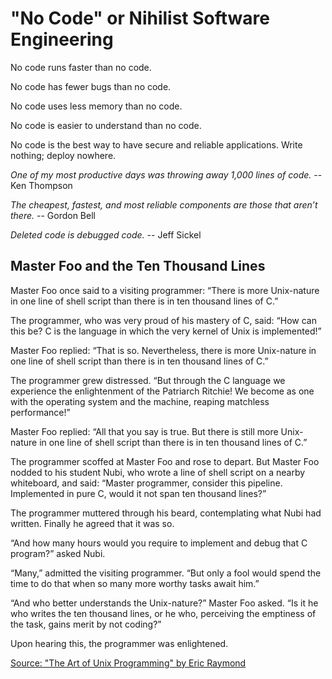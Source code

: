 # "No Code" or Nihilist Software Engineering

No code runs faster than no code.

No code has fewer bugs than no code.

No code uses less memory than no code.

No code is easier to understand than no code.

No code is the best way to have secure and reliable applications. Write nothing; deploy nowhere.


_One of my most productive days was throwing away 1,000 lines of code._
-- Ken Thompson

_The cheapest, fastest, and most reliable components are those that aren’t there._
-- Gordon Bell

_Deleted code is debugged code._
-- Jeff Sickel

## Master Foo and the Ten Thousand Lines
Master Foo once said to a visiting programmer: “There is more Unix-nature in one line of shell script than there is in ten thousand lines of C.”

The programmer, who was very proud of his mastery of C, said: “How can this be? C is the language in which the very kernel of Unix is implemented!”

Master Foo replied: “That is so. Nevertheless, there is more Unix-nature in one line of shell script than there is in ten thousand lines of C.”

The programmer grew distressed. “But through the C language we experience the enlightenment of the Patriarch Ritchie! We become as one with the operating system and the machine, reaping matchless performance!”

Master Foo replied: “All that you say is true. But there is still more Unix-nature in one line of shell script than there is in ten thousand lines of C.”

The programmer scoffed at Master Foo and rose to depart. But Master Foo nodded to his student Nubi, who wrote a line of shell script on a nearby whiteboard, and said: “Master programmer, consider this pipeline. Implemented in pure C, would it not span ten thousand lines?”

The programmer muttered through his beard, contemplating what Nubi had written. Finally he agreed that it was so.

“And how many hours would you require to implement and debug that C program?” asked Nubi.

“Many,” admitted the visiting programmer. “But only a fool would spend the time to do that when so many more worthy tasks await him.”

“And who better understands the Unix-nature?” Master Foo asked. “Is it he who writes the ten thousand lines, or he who, perceiving the emptiness of the task, gains merit by not coding?”

Upon hearing this, the programmer was enlightened.

[Source: "The Art of Unix Programming" by Eric Raymond](http://www.catb.org/~esr/writings/unix-koans/ten-thousand.html)
